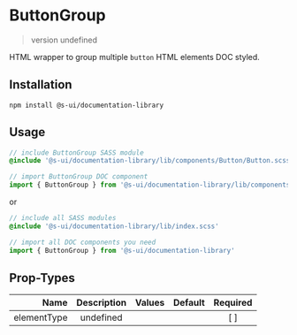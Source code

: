 # ButtonGroup
> version undefined

HTML wrapper to group multiple `button` HTML elements DOC styled.

## Installation
`npm install @s-ui/documentation-library`

## Usage
```scss
// include ButtonGroup SASS module
@include '@s-ui/documentation-library/lib/components/Button/Button.scss'
```

```js
// import ButtonGroup DOC component
import { ButtonGroup } from '@s-ui/documentation-library/lib/components/Button/Button.js'
```

or

```scss
// include all SASS modules
@include '@s-ui/documentation-library/lib/index.scss'
```

```js
// import all DOC components you need
import { ButtonGroup } from '@s-ui/documentation-library'
```

## Prop-Types

| Name | Description | Values  | Default | Required |
| ---: |:---:| ---:| ---: |:---: |
| elementType | undefined | | |  [ ]  |
